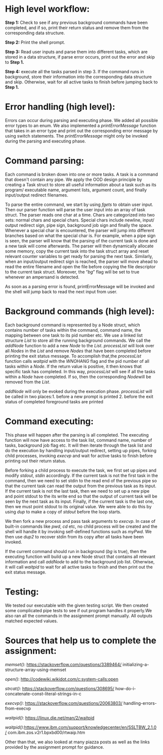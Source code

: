 # High level workflow:

**Step 1:** Check to see if any previous background commands have been completed,
and if so, print their return status and remove them from the corresponding
data structure.

**Step 2:** Print the shell prompt.

**Step 3:** Read user inputs and parse them into different tasks, which are stored
in a data structure, if parse error occurs, print out the error and skip to
**Step 1.**

**Step 4:** execute all the tasks parsed in step 3. If the command runs in
background, store their information into the corresponding data structure and
skip. Otherwise, wait for all active tasks to finish before jumping back to
**Step 1.**

# Error handling (high level):

Errors can occur during parsing and executing phase. We added all possible
error types to an enum. We also implemented a _printErrorMessage_ function
that takes in an error type and print out the corresponding error message by
using switch statements. The _printErrorMessage_ might only be invoked during
the parsing and executing phase.

# Command parsing:

Each command is broken down into one or more tasks. A task is a command that
doesn't contain any pipe. We apply the OOD design principle by creating a Task
struct to store all useful information about a task such as its program/
executable name, argument lists, argument count, and finally input/output
redirect filenames.

To parse the entire command, we start by using _fgets_ to obtain user input.
Then our parser function will parse the user input into an array of task
struct. The parser reads one char at a time. Chars are categorized into two
sets: normal chars and special chars. Special chars include newline, input/
output redirect sign, pipe sign, background job sign and finally the space.
Whenever a special char is encountered, the parser will jump into different
branches based on what the special char is. For example, when a pipe sign is
seen, the parser will know that the parsing of the current task is done and a
new task will come afterwards. The parser will then dynamically allocate some
memory, copy the current task into the task struct array and reset relevant
counter variables to get ready for parsing the next task. Similarly, when an
input/output redirect sign is reached, the parser will move ahead to read the
entire filename and open the file before copying the file descriptor to the
current task struct. Moreover, the “_bg_” flag will be set to true whenever an
ampersand is detected.

As soon as a parsing error is found, printErrorMessage will be invoked and the shell will jump back to read the next input from user.

# Background commands (high level):

Each background command is represented by a Node struct, which contains number
of tasks within the command, command name, the mapping between one task to its
pid number etc. We use a linked list structure _List_ to store all the running
background commands. We call the _addNode_ function to add a new _Node_ to the
_List_. _processList_ will look over all _Nodes_ in the _List_ and remove
_Nodes_ that have been completed before printing the exit status message. To
accomplish that,the _processList_ function calls _waitpid_ with the _WNOHANG_
flag and the pid number of all tasks within a _Node_. If the return value is
positive, it then knows that specific task has completed. In this way,
_processList_ will see if all the tasks within a _Node_ have completed. If so,
then the corresponding *Node*will be removed from the _List_.

_addNode_ will only be evoked during the execution phase. _processList_ will
be called in two places:1. before a new prompt is printed 2. before the exit
status of completed foreground tasks are printed

# Command executing:

This phase will happen after the parsing is all completed. The executing
function will now have access to the task list, command name, number of tasks,
background job flag etc. It will then iterate through the task list and do the
execution by handling input/output redirect, setting up pipes, forking child
processes, invoking _execvp_ and wait for active tasks to finish before
printing out their return status.

Before forking a child process to execute the task, we first set up pipes and
modify _stdout_, _stdin_ accordingly. If the current task is not the first
task
in the command, then we need to set stdin to the read end of the previous pipe
so that the current task can read the output from the previous task as its
input. If the current task is not the last task, then we need to set up a new
pipe and point stdout to the its write end so that the output of current task
will be seen by the next task as its input. Finally, if the current task is
the last one, then we must point stdout to its original value. We were able
to do this by using _dup_ to make a copy of _stdout_ before the loop starts.

We then fork a new process and pass task arguments to _execvp_. In case of
built-in commands like _pwd_, _cd_ etc, no child process will be created and the shell will handle it by invoking self-defined functions such as _myPwd_.
We then use _dup2_ to recover stdin from its copy after all tasks have been
invoked.

If the current command should run in background (_bg_ is true), then the
executing function will build up a new Node struct that contains all relevant
information and call _addNode_ to add to the background job list. Otherwise,
it will call _waitpid_ to wait for all active tasks to finish and then print
out the exit status message.

# Testing:

We tested our executable with the given testing script. We then created some
complicated pipe tests to see if out program handles it properly.We also ran
all the commands in the assignment prompt manually. All outputs matched
expected values.

# Sources that help us to complete the assignment:

_memset()_: https://stackoverflow.com/questions/3389464/
initializing-a-structure-array-using-memset

_open()_: http://codewiki.wikidot.com/c:system-calls:open

_strcat()_: https://stackoverflow.com/questions/308695/
how-do-i-concatenate-const-literal-strings-in-c

_execvp()_: https://stackoverflow.com/questions/20063803/
handling-errors-from-execvp

_waitpid()_: https://linux.die.net/man/2/waitpid
  
_waitpid()_:https://www.ibm.com/support/knowledgecenter/en/SSLTBW_2.1.0/
com.ibm.zos.v2r1.bpxbd00/rtwaip.htm

Other than that, we also looked at many piazza posts as well as the links
provided by the assignment prompt for guidance.
